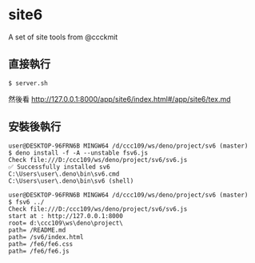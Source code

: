 # site6

A set of site tools from @ccckmit

## 直接執行

```
$ server.sh
```

然後看 http://127.0.0.1:8000/app/site6/index.html#/app/site6/tex.md

## 安裝後執行

```
user@DESKTOP-96FRN6B MINGW64 /d/ccc109/ws/deno/project/sv6 (master)
$ deno install -f -A --unstable fsv6.js
Check file:///D:/ccc109/ws/deno/project/sv6/sv6.js
✅ Successfully installed sv6
C:\Users\user\.deno\bin\sv6.cmd
C:\Users\user\.deno\bin\sv6 (shell)

user@DESKTOP-96FRN6B MINGW64 /d/ccc109/ws/deno/project/sv6 (master)
$ fsv6 ../
Check file:///D:/ccc109/ws/deno/project/sv6/sv6.js
start at : http://127.0.0.1:8000
root= d:\ccc109\ws\deno\project\
path= /README.md
path= /sv6/index.html
path= /fe6/fe6.css
path= /fe6/fe6.js
```
